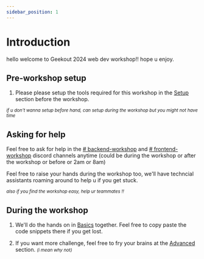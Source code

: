 ```yaml
---
sidebar_position: 1
---
```


# Introduction

hello welcome to Geekout 2024 web dev workshop!! hope u enjoy.

## Pre-workshop setup

1. Please please setup the tools required for this workshop in the [Setup](./setup/index.md) section before the workshop.

<small>_if u don't wanna setup before hand, can setup during the workshop but you might not have time_</small>

## Asking for help

Feel free to ask for help in the [# backend-workshop](https://discord.com/channels/1224913680689266749/1224920594408144928) and [# frontend-workshop](https://discord.com/channels/1224913680689266749/1224917050796015707) discord channels anytime (could be during the workshop or after the workshop or before or 2am or 8am)

Feel free to raise your hands during the workshop too, we'll have techncial assistants roaming around to help u if you get stuck.

<small>_also if you find the workshop easy, help ur teammates !!_</small>

## During the workshop

1. We'll do the hands on in [Basics](./basics/index.md) together. Feel free to copy paste the code snippets there if you get lost.

2. If you want more challenge, feel free to fry your brains at the [Advanced](advanced/index.md) section. <small>_(i mean why not)_</small>
